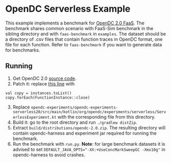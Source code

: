 # OpenDC Serverless Example
This example implements a benchmark for [OpenDC 2.0 FaaS](https://github.com/atlarge-research/opendc/releases/tag/v2.0). The benchmark shares common scenario with FaaS-Sim benchmark in the sibling directory and with `faas-benchmark` in `examples`. The dataset should be a directory of .csv files that contain function traces in OpenDC format, one file for each function. Refer to `faas-benchmark` if you want to generate data for benchmarks.

## Running
1. Get OpenDC 2.0 [source code](https://github.com/atlarge-research/opendc/releases/tag/v2.0).
2. Patch it: replace [this line](https://github.com/atlarge-research/opendc/blob/6d2b140311057e54622fdcd6cf7f8850c370414c/opendc-serverless/opendc-serverless-service/src/main/kotlin/org/opendc/serverless/service/FunctionObject.kt#L132) with
```
val copy = instances.toList()
copy.forEach(FunctionInstance::close)
```
3. Replace `opendc-experiments/opendc-experiments-serverless20/src/main/kotlin/org/opendc/experiments/serverless/ServerlessExperiment.kt` with the corresponding file from this directory.
4. Build it: go to the root directory and run `./gradlew distZip`.
5. Extract `build/distributions/opendc-2.0.zip`. The resulting directory will contain opendc-harness and experiment jar required for running the benchmark.
6. Run the benchmark with `run.py`. **Note**: for large benchmark datasets it is advised to set `DEFAULT_JAVA_OPTS="-XX:+UseConcMarkSweepGC -Xmx10g"` in opendc-harness to avoid crashes.
